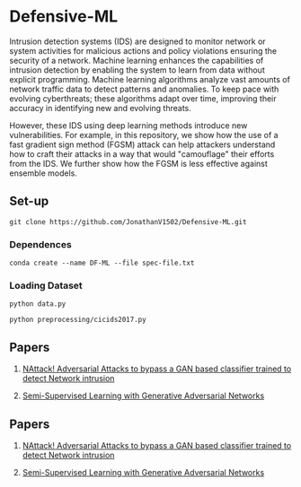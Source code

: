 # Defensive-ML

Intrusion detection systems (IDS) are designed to monitor network or system activities for malicious actions and policy violations ensuring the security of a network. Machine learning enhances the capabilities of intrusion detection by enabling the system to learn from data without explicit programming. Machine learning algorithms analyze vast amounts of network traffic data to detect patterns and anomalies. To keep pace with evolving cyberthreats; these algorithms adapt over time, improving their accuracy in identifying new and evolving threats.

However, these IDS using deep learning methods introduce new vulnerabilities. For example, in this repository, we show how the use of a fast gradient sign method (FGSM) attack can help attackers understand how to craft their attacks in a way that would  "camouflage" their efforts from the IDS. We further show how the FGSM is less effective against ensemble models.



## Set-up
`git clone https://github.com/JonathanV1502/Defensive-ML.git`

### Dependences
``conda create --name DF-ML --file spec-file.txt``

### Loading Dataset
``python data.py``

``python preprocessing/cicids2017.py``

## Papers

1. [NAttack! Adversarial Attacks to bypass a GAN based classifier trained to detect Network intrusion](https://arxiv.org/pdf/2002.08527.pdf)

2. [Semi-Supervised Learning with Generative Adversarial Networks](https://arxiv.org/pdf/1606.01583.pdf)



## Papers

1. [NAttack! Adversarial Attacks to bypass a GAN based classifier trained to detect Network intrusion](https://arxiv.org/pdf/2002.08527.pdf)

2. [Semi-Supervised Learning with Generative Adversarial Networks](https://arxiv.org/pdf/1606.01583.pdf)